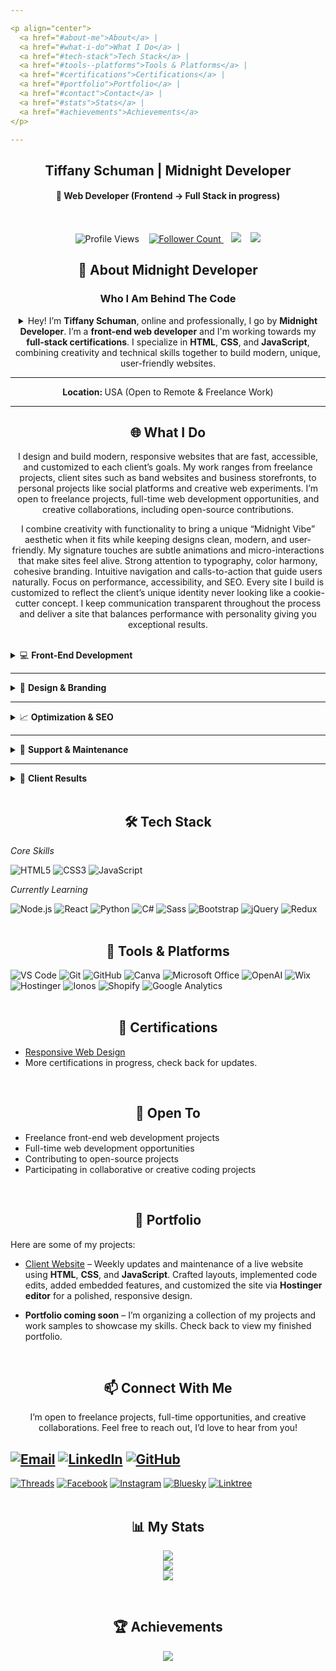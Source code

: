 ```yaml
---

<p align="center">
  <a href="#about-me">About</a> |
  <a href="#what-i-do">What I Do</a> |
  <a href="#tech-stack">Tech Stack</a> |
  <a href="#tools--platforms">Tools & Platforms</a> |
  <a href="#certifications">Certifications</a> |
  <a href="#portfolio">Portfolio</a> |
  <a href="#contact">Contact</a> |
  <a href="#stats">Stats</a> |
  <a href="#achievements">Achievements</a>
</p>

---
```


<h2 align="center";>Tiffany Schuman | Midnight Developer</h2>

<h4 align="center">🌙 Web Developer (Frontend → Full Stack in progress)</h4>
<br>
<p align="center">
  <img src="https://komarev.com/ghpvc/?username=Midnight-Developer-ts&label=Profile%20Views&color=FF1414&style=for-the-badge" alt="Profile Views">
  &nbsp;&nbsp;
  <a href="https://github.com/Midnight-Developer-ts?tab=followers">
    <img src="https://img.shields.io/github/followers/Midnight-Developer-ts?label=Followers&style=for-the-badge&color=FF1414&logo=github" alt="Follower Count">
  </a>
  &nbsp;&nbsp;
  <img src="https://img.shields.io/github/stars/Midnight-Developer-ts?affiliations=OWNER&label=Stars&style=for-the-badge&color=FF1414" />
  &nbsp;&nbsp;
  <img src="https://img.shields.io/badge/dynamic/json?color=FF1414&label=Repos&query=public_repos&url=https://api.github.com/users/Midnight-Developer-ts&style=for-the-badge" />
</p>

<h2 align="center" id="about-me">📖 About Midnight Developer</h2>
<h3 align="center">Who I Am Behind The Code</h3>

<details>
<p><summary align="center">Hey! I’m <strong>Tiffany Schuman</strong>, online and professionally, I go by <strong>Midnight Developer</strong>. I’m a <strong>front-end web developer</strong> and I'm working towards my <strong>full-stack certifications</strong>. I specialize in <strong>HTML</strong>, <strong>CSS</strong>, and <strong>JavaScript</strong>, combining creativity and technical skills together to build modern, unique, user-friendly websites.</summary></p>

<p align="center">My hands-on experience so far includes building and maintaining a band's website, as well as developing personal and class projects to practice and showcase my skills. While most of my work has been small-scale, I'm eager to collaborate with both small businesses and larger companies to deliver fast, accessible, and visually engaging websites.</p>

<p align="center">Fueled by sweet tea and a love for problem-solving, turning tricky problems into organized, functional code. I’m committed to delivering results that help clients grow their online presence, and I'm always exploring new tech to improve my skills, my craft, and the online visuals that capture an audience.</p>

<p align="center">I have experience with <strong>e-commerce</strong> and <strong>CMS platforms</strong> including <strong>Shopify</strong>, <strong>Wix</strong>, <strong>Ionos</strong>, <strong>Hostinger</strong>, and <strong>eBay</strong>. I’ve also managed product listings, optimized content for SEO, embedded custom code, and maintained websites with timely updates, bug fixes, and new features as needed. Beyond development, I design logos, write SEO-driven content, and leverage AI tools to streamline workflows and enhance my coding solutions.</p>

<p align="center">Explore my projects to see what I’ve been building!</p>
</details>

---

<p align="center"><strong>Location: </strong>USA (Open to Remote & Freelance Work)</p>

---

<h2 align="center" id="what-i-do">🌐 What I Do</h2>

<p align="center">I design and build modern, responsive websites that are fast, accessible, and customized to each client’s goals. My work ranges from freelance projects, client sites such as band websites and business storefronts, to personal projects like social platforms and creative web experiments. I’m open to freelance projects, full-time web development opportunities, and creative collaborations, including open-source contributions.</p>

<p align="center">I combine creativity with functionality to bring a unique “Midnight Vibe” aesthetic when it fits while keeping designs clean, modern, and user-friendly. My signature touches are subtle animations and micro-interactions that make sites feel alive. Strong attention to typography, color harmony, cohesive branding. Intuitive navigation and calls-to-action that guide users naturally. Focus on performance, accessibility, and SEO. Every site I build is customized to reflect the client’s unique identity never looking like a cookie-cutter concept. I keep communication transparent throughout the process and deliver a site that balances performance with personality giving you exceptional results.</p>
<br>
<details>
  <summary>💻 <strong>Front-End Development</strong></summary>
  <br>
  
  - Creating clean, organized, HTML, CSS, and JavaScript code. 
  - Designing responsive layouts that adapt seamlessly across all devices. 
  - Adding animations, sliders, and micro-interactions for engaging user experiences. 
  - Ensuring accessibility for all users, including optimized navigation and readability.
</details>

---

<details>
  <summary>🎨 <strong>Design & Branding</strong></summary>
  <br>
  
  - Designing logos, graphics, and visual identity systems. 
  - Developing cohesive layouts that reflect the client’s brand and personality. 
  - Enhancing websites with custom imagery, color schemes, and typography. 
  - Creating unique website vibes from futuristic to minimalist, gothic, colorful, and more to match project needs.
</details>

---

<details>
  <summary>📈 <strong>Optimization & SEO</strong></summary>
  <br>

  - SEO implementation using targeted keywords, Google Analytics, and AI tools. 
  - Page speed optimization for better ranking and performance. 
  - Writing SEO-driven content to increase engagement and visibility. 
  - Integrating social media trends to boost online presence. 
</details>

---

<details>
  <summary>🔧 <strong>Support & Maintenance</strong></summary>
  <br>

  - Delivering weekly updates, bug fixes, and feature additions post-launch. 
  - Creating documentation and client training so businesses can manage their sites confidently. 
  - Offering ongoing support to ensure websites stay updated, optimized, and secure. 
</details>

---

<details>
  <summary>🚀 <strong>Client Results</strong></summary>
  <br>

  - Boosting visibility and engagement through SEO + design strategies. 
  - Transforming websites into fast, user-friendly, and mobile-ready platforms. 
  - Helping businesses strengthen their branding, trust, and credibility online. 
  - Example: Grew a band website’s traffic from under 10 views per day to 500+, with visitors praising its design and usability 
</details>
<br>

<h2 align="center" id="tech-stack">🛠️ Tech Stack</h2>

*Core Skills* <br>

![HTML5](https://img.shields.io/badge/-HTML5-E34F26?logo=html5&logoColor=white&style=for-the-badge)
![CSS3](https://img.shields.io/badge/-CSS3-1572B6?logo=css3&logoColor=white&style=for-the-badge)
![JavaScript](https://img.shields.io/badge/-JavaScript-F7DF1E?logo=javascript&logoColor=black&style=for-the-badge)

*Currently Learning* <br>

![Node.js](https://img.shields.io/badge/-Node.js-339933?logo=node.js&logoColor=white&style=for-the-badge)
![React](https://img.shields.io/badge/-React-61DAFB?logo=react&logoColor=black&style=for-the-badge)
![Python](https://img.shields.io/badge/-Python-3776AB?logo=python&logoColor=white&style=for-the-badge)
![C#](https://img.shields.io/badge/-C%23-239120?logo=c-sharp&logoColor=white&style=for-the-badge)
![Sass](https://img.shields.io/badge/Sass-CC6699?style=for-the-badge&logo=sass&logoColor=white)
![Bootstrap](https://img.shields.io/badge/Bootstrap-7952B3?style=for-the-badge&logo=bootstrap&logoColor=white)
![jQuery](https://img.shields.io/badge/jQuery-0769AD?style=for-the-badge&logo=jquery&logoColor=white)
![Redux](https://img.shields.io/badge/Redux-764ABC?style=for-the-badge&logo=redux&logoColor=white)
<br>
<br>

<h2 align="center" id="tools--platforms">🧰 Tools & Platforms</h2>

![VS Code](https://img.shields.io/badge/VS%20Code-007ACC?style=for-the-badge&logo=visual-studio-code&logoColor=white)
![Git](https://img.shields.io/badge/Git-F05032?style=for-the-badge&logo=git&logoColor=white)
![GitHub](https://img.shields.io/badge/-GitHub-181717?style=for-the-badge&logo=github&logoColor=white)
![Canva](https://img.shields.io/badge/-Canva-00C4CC?style=for-the-badge&logo=canva&logoColor=white)
![Microsoft Office](https://img.shields.io/badge/Microsoft_Office-D83B01?style=for-the-badge&logo=microsoft-office&logoColor=white)
![OpenAI](https://img.shields.io/badge/OpenAI-000000?style=for-the-badge&logo=openai&logoColor=white)
![Wix](https://img.shields.io/badge/Wix-000000?style=for-the-badge&logo=wix&logoColor=white)
![Hostinger](https://img.shields.io/badge/Hostinger-FF6C37?style=for-the-badge&logo=hostinger&logoColor=white)
![Ionos](https://img.shields.io/badge/Ionos-0078D4?style=for-the-badge&logo=ionos&logoColor=white)
![Shopify](https://img.shields.io/badge/Shopify-96BF48?style=for-the-badge&logo=shopify&logoColor=white)
![Google Analytics](https://img.shields.io/badge/Google_Analytics-EA4335?style=for-the-badge&logo=google-analytics&logoColor=white)
<br>
<br>

<h2 align="center" id="certifications">📜 Certifications</h2>

- [Responsive Web Design](https://www.freecodecamp.org/midnight-developer)
- More certifications in progress, check back for updates.
<br>

<h2 align="center" id="open-to">🤝 Open To</h2>

- Freelance front-end web development projects
- Full-time web development opportunities 
- Contributing to open-source projects
- Participating in collaborative or creative coding projects
<br>

<h2 align="center" id="portfolio">💼 Portfolio</h2>
Here are some of my projects:

- [Client Website](https://intheshadowsband.com) – Weekly updates and maintenance of a live website using **HTML**, **CSS**, and **JavaScript**. Crafted layouts, implemented code edits, added embedded features, and customized the site via **Hostinger editor** for a polished, responsive design.

- **Portfolio coming soon** – I’m organizing a collection of my projects and work samples to showcase my skills. Check back to view my finished portfolio.
<br>

<h2 align="center" id="contact"> 📫 Connect With Me</h2>
<p align="center">I’m open to freelance projects, full-time opportunities, and creative collaborations. Feel free to reach out, I’d love to hear from you!</p>

[![Email](https://img.shields.io/badge/-Email-000000?style=for-the-badge&logo=gmail&logoColor=FF1414&logoOnly=true)](mailto:midnightdev.ts@gmail.com) 
[![LinkedIn](https://img.shields.io/badge/-LinkedIn-000000?style=for-the-badge&logo=linkedin&logoColor=FF1414&logoOnly=true)](https://www.linkedin.com/in/tiffany-schuman-midnight-developer-086364263/)
[![GitHub](https://img.shields.io/badge/-GitHub-000000?style=for-the-badge&logo=github&logoColor=FF1414&logoOnly=true)](https://github.com/Midnight-Developer-ts)
<br>
---
[![Threads](https://img.shields.io/badge/-Threads-000000?style=for-the-badge&logo=threads&logoColor=FF1414&logoOnly=true)](https://www.threads.com/@midnightdeveloper) 
[![Facebook](https://img.shields.io/badge/-Facebook-000000?style=for-the-badge&logo=facebook&logoColor=FF1414&logoOnly=true)](https://www.facebook.com/profile.php?id=61579864044456)
[![Instagram](https://img.shields.io/badge/-Instagram-000000?style=for-the-badge&logo=instagram&logoColor=FF1414&logoOnly=true)](https://www.instagram.com/midnightdeveloper)
[![Bluesky](https://img.shields.io/badge/-Bluesky-000000?style=for-the-badge&logo=bluesky&logoColor=FF1414&logoOnly=true)](https://bsky.app/profile/midnightdeveloper.bsky.social)
[![Linktree](https://img.shields.io/badge/-Linktree-000000?style=for-the-badge&logo=linktree&logoColor=FF1414&logoOnly=true)](https://linktr.ee/midnightdeveloper)
<br>
<br>

<h2 align="center" id="stats"> 📊 My Stats</h2>

<p align="center">
  <img src="https://github-readme-streak-stats.herokuapp.com/?user=Midnight-Developer-ts&theme=radical&border_radius=5&background=000000&stroke=FF1414&currStreakLabel=FF1414&currStreakNum=FF1414&sideNums=FF1414" /><br>
  <img src="https://github-readme-stats.vercel.app/api?username=Midnight-Developer-ts&show_icons=true&theme=radical&hide_border=false&bg_color=000000&title_color=FF1414&text_color=FF1414&icon_color=FF1414" /><br>
  <img src="https://github-readme-stats.vercel.app/api/top-langs/?username=Midnight-Developer-ts&layout=compact&theme=radical&bg_color=000000&title_color=FF1414&text_color=FF1414" />
</p>
<br>

<h2 align="center" id="achievements"> 🏆 Achievements</h2>

<p align="center">
  <img src="https://github-profile-trophy.vercel.app/?username=Midnight-Developer-ts&theme=radical&no-frame=false&no-bg=false&margin-w=4&background=000000&column=3" />
</p>
<br>
